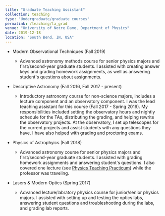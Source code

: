 ```yaml
---
title: "Graduate Teaching Assistant"
collection: teaching
type: "Undergraduate/graduate courses"
permalink: /teaching/ta_grad
venue: "University of Notre Dame, Department of Physics"
date: 2019-12-18
location: "South Bend, IN, USA"
---
```

* Modern Observational Techniques (Fall 2019)
  * Advanced astronomy methods course for senior physics majors and first/second-year graduate students. I assisted with creating answer keys and grading homework assignments, as well as answering student's questions about assignments.

* Descriptive Astronomy (Fall 2016, Fall 2017 - present)
  * Introductory astronomy course for non-science majors, includes a lecture component and an observatory component. I was the lead teaching assistant for this course (Fall 2017 - Spring 2019). My responsibilities included setting the observatory hours and nightly schedule for the TAs, distributing the grading, and helping rewrite the observatory projects. At the observatory, I set up telescopes for the current projects and assist students with any questions they have. I have also helped with grading and proctoring exams.

* Physics of Astrophyics (Fall 2018)
  * Advanced astronomy course for senior physics majors and first/second-year graduate students. I assisted with grading homework assignments and answering student's questions. I also covered one lecture (see [Physics Teaching Practicum](https://charlottewood.me/teaching/practicum_2018-2019)) while the professor was traveling.

* Lasers & Modern Optics (Spring 2017)
  * Advanced lecture/labratory physics course for junior/senior physics majors. I assisted with setting up and testing the optics labs, answering student questions and troubleshooting during the labs, and grading lab reports.
